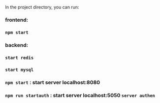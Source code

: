 

In the project directory, you can run:
### frontend: 
### `npm start`

### backend:
### `start redis`
### `start mysql`
### `npm start` : start server localhost:8080
### `npm run startauth` : start server localhost:5050 `server authen`



